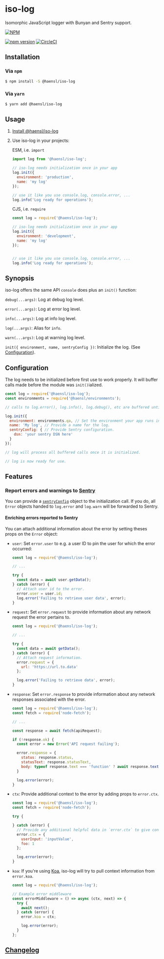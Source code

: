 # iso-log

Isomorphic JavaScript logger with Bunyan and Sentry support.

[![NPM](https://nodei.co/npm/@haensl%2Fiso-log.png?downloads=true)](https://nodei.co/npm/@haensl%2Fiso-log/)

[![npm version](https://badge.fury.io/js/@haensl%2Fiso-log.svg)](http://badge.fury.io/js/@haensl%2Fiso-log)
[![CircleCI](https://circleci.com/gh/haensl/iso-log.svg?style=svg)](https://circleci.com/gh/haensl/iso-log)

## Installation

### Via `npm`

```bash
$ npm install -S @haensl/iso-log
```

### Via `yarn`

```bash
$ yarn add @haensl/iso-log
```

## Usage

1. [Install @haensl/iso-log](#installation)

2. Use iso-log in your projects:


    ESM, i.e. `import`

    ```javascript
    import log from '@haensl/iso-log';

    // iso-log needs initialization once in your app
    log.init({
      environment: 'production',
      name: 'my log'
    });

    // use it like you use console.log, console.error, ...
    log.info('Log ready for operations');
    ```

    CJS, i.e. `require`

    ```javascript
    const log = require('@haensl/iso-log');

    // iso-log needs initialization once in your app
    log.init({
      environment: 'development',
      name: 'my log'
    });


    // use it like you use console.log, console.error, ...
    log.info('Log ready for operations');
    ```

## Synopsis

iso-log offers the same API `console` does plus an `init()` function:

`debug(...args)`: Log at debug log level.

`error(...args)`: Log at error log level.

`info(...args)`: Log at info log level.

`log(...args)`: Alias for `info`.

`warn(...args)`: Log at warning log level.

`init({ environment, name, sentryConfig })`: Initialize the log. (See [Configuration](#config)).

## Configuration <a name="config"></a>

The log needs to be initialized before first use to work properly. It will buffer calls made before the module was `init()`ialized.


```javascript
const log = require('@haensl/iso-log');
const environments = require('@haensl/environments');

// calls to log.error(), log.info(), log.debug(), etc are buffered until `init()` is called.

log.init({
  environment: environments.qa, // Set the environment your app runs in. String.
  name: 'My log', // Provide a name for the log.
  sentryConfig: { // Provide Sentry configuration.
    dsn: 'your sentry DSN here'
  }
});

// log will process all buffered calls once it is initialized.

// log is now ready for use.
```

## Features

### Report errors and warnings to [Sentry](https://sentry.io)

You can provide a [`sentryConfig`](https://docs.sentry.io/platforms/node/configuration/) object to the initialization call. If you do, all `Error` objects handed to `log.error` and `log.warn` will be forwarded to Sentry.

#### Enriching errors reported to Sentry

You can attach additional information about the error by setting theses props on the `Error` object:

* `user`: Set `error.user` to e.g. a user ID to pin the user for which the error occurred:

    ```javascript
    const log = require('@haensl/iso-log');

    // ...

    try {
      const data = await user.getData();
    } catch (error) {
      // Attach user id to the error.
      error.user = user.id;
      log.error('Failing to retrieve user data', error);
    }
    ```

* `request`: Set `error.request` to provide information about any network request the error pertains to.

    ```javascript
    const log = require('@haensl/iso-log');

    // ...

    try {
      const data = await getData();
    } catch (error) {
      // Attach request information.
      error.request = {
        url: 'https://url.to.data'
      };

      log.error('Failing to retrieve data', error);
    }
    ```

* `response`: Set `error.response` to provide information about any network responses associated with the error.

    ```javascript
    const log = require('@haensl/iso-log');
    const fetch = require('node-fetch');

    // ...

    const response = await fetch(apiRequest);

    if (!response.ok) {
      const error = new Error('API request failing');

      error.response = {
        status: response.status,
        statusText: response.statusText,
        body: typeof response.text === 'function' ? await response.text() : undefined
      }

      log.error(error);
    }
    ```

* `ctx`: Provide additional context to the error by adding props to `error.ctx`.

    ```javascript
    const log = require('@haensl/iso-log');
    const fetch = require('node-fetch');

    try {

    } catch (error) {
      // Provide any additional helpful data in `error.ctx` to give context to the error.
      error.ctx = {
        userInput: 'inputValue',
        foo: 1
      };

      log.error(error);
    }
    ```

* `koa`: If you're using [Koa](https://koajs.com/), iso-log will try to pull context information from `error.koa`.

    ```javascript
    const log = require('@haensl/iso-log');

    // Example error middleware
    const errorMiddleware = () => async (ctx, next) => {
      try {
        await next();
      } catch (error) {
        error.koa = ctx;

        log.error(error);
      }
    };
    ```

## [Changelog](CHANGELOG.md)
